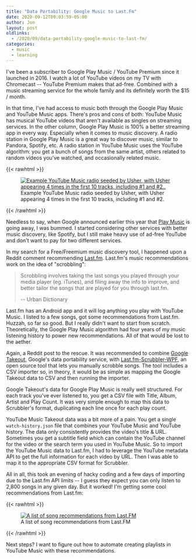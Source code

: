 ```yaml
---
title: "Data Portability: Google Music to Last.Fm"
date: 2020-09-12T09:03:59-05:00
author: Jon
layout: post
oldlinks:
  - /2020/09/data-portability-google-music-to-last-fm/
categories:
  - music
  - learning
---
```


I've been a subscriber to Google Play Music / YouTube Premium since it launched in 2016. I watch a lot of YouTube videos on my TV with Chromecast -- YouTube Premium makes that ad-free. Combined with a music streaming service for the whole family and its definitely worth the $15 / month.

In that time, I've had access to music both through the Google Play Music and YouTube Music apps. There's pros and cons of both: YouTube Music has musical YouTube videos that aren't available as singles on streaming services. In the other column, Google Play Music is 100% a better streaming app in every way. Especially when it comes to music discovery. A radio station in Google Play Music is a great way to discover music, similar to Pandora, Spotify, etc. A radio station in YouTube Music uses the YouTube algorithm: you get a bunch of songs from the same artist, others related to random videos you've watched, and occasionally related music.

{{< rawhtml >}}

<figure style="max-width: 100%">
  <a href="/images/content/data-portability/usher-radio.png"><img aria-describedby="caption-42" src="/images/content/data-portability/usher-radio.png" alt="Example YouTube Music radio seeded by Usher, with Usher appearing 4 times in the first 10 tracks, including #1 and #2.." /></a>
  
  <figcaption id="caption-42">
    Example YouTube Music radio seeded by Usher, with Usher appearing 4 times in the first 10 tracks, including #1 and #2.
  </figcaption>
</figure>
{{< /rawhtml >}}

Needless to say, when Google announced earlier this year that [Play Music](https://support.google.com/youtubemusic/thread/62843644?hl=en) is going away, I was bummed. I started considering other services with better music discovery, like Spotify, but I still make heavy use of ad-free YouTube and don't want to pay for two different services.

In my search for a Free/Freemium music discovery tool, I happened upon a Reddit comment recommending [Last.fm](https://www.last.fm/). Last.fm's music recommendations work on the idea of "scrobbling":

> Scrobbling involves taking the last songs you played through your media player (eg. iTunes), and filing away the info to improve, and better tailor the songs that are played for you through last.fm.
>
> -- Urban Dictionary

Last.fm has an Android app and it will log anything you play with YouTube Music. I listed to a few songs, got some recommendations from Last.fm. Huzzah, so far so good. But I really didn't want to start from scratch. Theoretically, the Google Play Music algorithm had four years of my music listening history to power new recommendations. All of that would be lost to the aether.

Again, a Reddit post to the rescue. It was recommended to combine [Google Takeout](https://takeout.google.com/settings/takeout), Google's data portability service, with [Last.fm-Scrubbler-WPF](https://github.com/coczero/Last.fm-Scrubbler-WPF), an open source tool that lets you manually scrobble songs. The tool includes a CSV importer so, in theory, it would be as simple as mapping the Google Takeout data to CSV and then running the importer.

Google Takeout's data for Google Play Music is really well structured. For each track you've ever listened to, you get a CSV file with Title, Album, Artist and Play Count. It was very simple enough to map this data to Scrubbler's format, duplicating each line once for each play count.

YouTube Music Takeout data was a bit more of a pain. You get a single `watch-history.json` file that combines your YouTube Music and YouTube history. The data only consistently provides the video's title & URL. Sometimes you get a subtitle field which can contain the YouTube channel for the video or the search term you used in YouTube Music. So to import the YouTube Music data to Last.fm, I had to leverage the YouTube metadata API to get the full information for each video by URL. Then I was able to map it to the appropriate CSV format for Scrubbler.

All in all, this took an evening of hacky coding and a few days of importing due to the Last.fm API limits -- I guess they expect you can only listen to 2,800 songs in any given day. But it worked! I'm getting some cool recommendations from Last.fm:

{{< rawhtml >}}

<figure style="max-width: 100%">
  <a href="/images/content/data-portability/lastfm-recommendations.png"><img aria-describedby="caption-43" src="/images/content/data-portability/lastfm-recommendations.png" alt="A list of song recommendations from Last.FM" /></a>
  
  <figcaption id="caption-43">
    A list of song recommendations from Last.FM
  </figcaption>
</figure>
{{< /rawhtml >}}

Next steps? I want to figure out how to automate creating playlists in YouTube Music with these recommendations.
